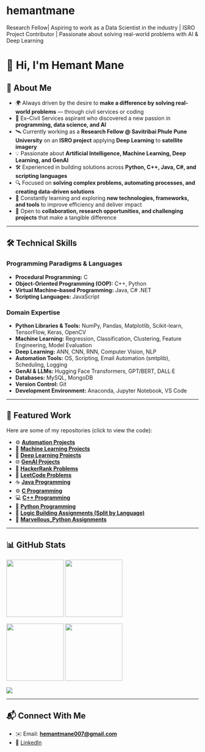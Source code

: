 # hemantmane
Research Fellow| Aspiring to work as a Data Scientist in the industry | ISRO Project Contributor | Passionate about solving real-world problems with AI & Deep Learning

# 👋 Hi, I'm Hemant Mane  

## 🚀 About Me  
- 🌍 Always driven by the desire to **make a difference by solving real-world problems** — through civil services or coding  
- 📖 Ex–Civil Services aspirant who discovered a new passion in **programming, data science, and AI**  
- 🛰️ Currently working as a **Research Fellow @ Savitribai Phule Pune University** on an **ISRO project** applying **Deep Learning** to **satellite   imagery**  
- 💡 Passionate about **Artificial Intelligence, Machine Learning, Deep Learning, and GenAI**  
- 🛠️ Experienced in building solutions across **Python, C++, Java, C#, and scripting languages**  
- 🔍 Focused on **solving complex problems, automating processes, and creating data-driven solutions**  
- 🌱 Constantly learning and exploring **new technologies, frameworks, and tools** to improve efficiency and deliver impact  
- 🤝 Open to **collaboration, research opportunities, and challenging projects** that make a tangible difference  

---

## 🛠️ Technical Skills  

### Programming Paradigms & Languages  
- **Procedural Programming:** C  
- **Object-Oriented Programming (OOP):** C++, Python  
- **Virtual Machine–based Programming:** Java, C# .NET  
- **Scripting Languages:** JavaScript  

### Domain Expertise  
- **Python Libraries & Tools:** NumPy, Pandas, Matplotlib, Scikit-learn, TensorFlow, Keras, OpenCV  
- **Machine Learning:** Regression, Classification, Clustering, Feature Engineering, Model Evaluation  
- **Deep Learning:** ANN, CNN, RNN, Computer Vision, NLP  
- **Automation Tools:** OS, Scripting, Email Automation (smtplib), Scheduling, Logging  
- **GenAI & LLMs:** Hugging Face Transformers, GPT/BERT, DALL·E  
- **Databases:** MySQL, MongoDB  
- **Version Control:** Git  
- **Development Environment:** Anaconda, Jupyter Notebook, VS Code  

---

## 📂 Featured Work  

Here are some of my repositories (click to view the code):  

- ⚙️ **[Automation Projects](https://github.com/hemantmane2113/Automation-Projects)**
- 🤖 **[Machine Learning Projects](https://github.com/hemantmane2113/Machine-Learning-Projects)**
- 🧠 **[Deep Learning Projects](https://github.com/hemantmane2113/Deep-Learning-Projects)**  
- 🌐 **[GenAI Projects](https://github.com/hemantmane2113/GENAI-projects)**  
- 📝 **[HackerRank Problems](https://github.com/hemantmane2113/hacker_rank)**  
- 🧩 **[LeetCode Problems](https://github.com/hemantmane2113/leet_code)**  
- ☕ **[Java Programming](https://github.com/hemantmane2113/java_programming)**  
- ⚙️ **[C Programming](https://github.com/hemantmane2113/c_programming)**  
- 💻 **[C++ Programming](https://github.com/hemantmane2113/c_plus_plus_programming)**  
- 🐍 **[Python Programming](https://github.com/hemantmane2113/python_programming)**  
- 🔧 **[Logic Building Assignments (Split by Language)](https://github.com/hemantmane2113/Logic-Building-Assignments)**
- 🔧 **[Marvellous_Python Assignments](https://github.com/hemantmane2113/Marvellous-Python-Assignments)**

---

## 📊 GitHub Stats  

<p align="left">
  <!-- General Stats -->
  <img src="https://github-readme-stats.vercel.app/api?username=hemantmane2113&show_icons=true&theme=default" height="150" />
  <!-- Top Languages -->
  <img src="https://github-readme-stats.vercel.app/api/top-langs/?username=hemantmane2113&layout=compact&theme=default" height="150" />
</p>

<p align="left">
  <!-- Repo per Language -->
  <img src="https://github-profile-summary-cards.vercel.app/api/cards/repos-per-language?username=hemantmane2113&theme=default" height="150" />
  <!-- Most Commit Language -->
  <img src="https://github-profile-summary-cards.vercel.app/api/cards/most-commit-language?username=hemantmane2113&theme=default" height="150" />
</p>

<p align="left">
  <!-- Activity Graph -->
  <img src="https://github-readme-activity-graph.vercel.app/graph?username=hemantmane2113&theme=default" />
</p>

---

## 📬 Connect With Me  
- ✉️ Email: **hemantmane007@gmail.com**  
- 🔗 [LinkedIn](https://www.linkedin.com/in/hemant-mane-cr007/)  
